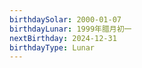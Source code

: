 ```yaml
---
birthdaySolar: 2000-01-07
birthdayLunar: 1999年腊月初一
nextBirthday: 2024-12-31
birthdayType: Lunar
---
```


